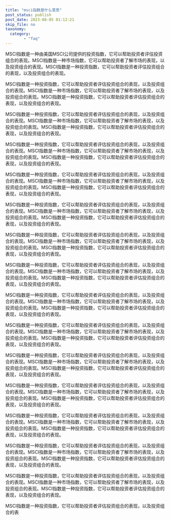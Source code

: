 ```yaml
---
title: "msci指数是什么意思"
post_status: publish
post_date: 2023-08-05 01:12:21
skip_file: no
taxonomy:
  category:
        - "faq"
---
```


MSCI指数是一种由美国MSCI公司提供的投资指数，它可以帮助投资者评估投资组合的表现。MSCI指数是一种市场指数，它可以帮助投资者了解市场的表现，以及投资组合的表现。MSCI指数是一种投资指数，它可以帮助投资者评估投资组合的表现，以及投资组合的表现。

MSCI指数是一种投资指数，它可以帮助投资者评估投资组合的表现，以及投资组合的表现。MSCI指数是一种市场指数，它可以帮助投资者了解市场的表现，以及投资组合的表现。MSCI指数是一种投资指数，它可以帮助投资者评估投资组合的表现，以及投资组合的表现。

MSCI指数是一种投资指数，它可以帮助投资者评估投资组合的表现，以及投资组合的表现。MSCI指数是一种市场指数，它可以帮助投资者了解市场的表现，以及投资组合的表现。MSCI指数是一种投资指数，它可以帮助投资者评估投资组合的表现，以及投资组合的表现。

MSCI指数是一种投资指数，它可以帮助投资者评估投资组合的表现，以及投资组合的表现。MSCI指数是一种市场指数，它可以帮助投资者了解市场的表现，以及投资组合的表现。MSCI指数是一种投资指数，它可以帮助投资者评估投资组合的表现，以及投资组合的表现。

MSCI指数是一种投资指数，它可以帮助投资者评估投资组合的表现，以及投资组合的表现。MSCI指数是一种市场指数，它可以帮助投资者了解市场的表现，以及投资组合的表现。MSCI指数是一种投资指数，它可以帮助投资者评估投资组合的表现，以及投资组合的表现。

MSCI指数是一种投资指数，它可以帮助投资者评估投资组合的表现，以及投资组合的表现。MSCI指数是一种市场指数，它可以帮助投资者了解市场的表现，以及投资组合的表现。MSCI指数是一种投资指数，它可以帮助投资者评估投资组合的表现，以及投资组合的表现。

MSCI指数是一种投资指数，它可以帮助投资者评估投资组合的表现，以及投资组合的表现。MSCI指数是一种市场指数，它可以帮助投资者了解市场的表现，以及投资组合的表现。MSCI指数是一种投资指数，它可以帮助投资者评估投资组合的表现，以及投资组合的表现。

MSCI指数是一种投资指数，它可以帮助投资者评估投资组合的表现，以及投资组合的表现。MSCI指数是一种市场指数，它可以帮助投资者了解市场的表现，以及投资组合的表现。MSCI指数是一种投资指数，它可以帮助投资者评估投资组合的表现，以及投资组合的表现。

MSCI指数是一种投资指数，它可以帮助投资者评估投资组合的表现，以及投资组合的表现。MSCI指数是一种市场指数，它可以帮助投资者了解市场的表现，以及投资组合的表现。MSCI指数是一种投资指数，它可以帮助投资者评估投资组合的表现，以及投资组合的表现。

MSCI指数是一种投资指数，它可以帮助投资者评估投资组合的表现，以及投资组合的表现。MSCI指数是一种市场指数，它可以帮助投资者了解市场的表现，以及投资组合的表现。MSCI指数是一种投资指数，它可以帮助投资者评估投资组合的表现，以及投资组合的表现。

MSCI指数是一种投资指数，它可以帮助投资者评估投资组合的表现，以及投资组合的表现。MSCI指数是一种市场指数，它可以帮助投资者了解市场的表现，以及投资组合的表现。MSCI指数是一种投资指数，它可以帮助投资者评估投资组合的表现，以及投资组合的表现。

MSCI指数是一种投资指数，它可以帮助投资者评估投资组合的表现，以及投资组合的表现。MSCI指数是一种市场指数，它可以帮助投资者了解市场的表现，以及投资组合的表现。MSCI指数是一种投资指数，它可以帮助投资者评估投资组合的表现，以及投资组合的表现。

MSCI指数是一种投资指数，它可以帮助投资者评估投资组合的表现，以及投资组合的表现。MSCI指数是一种市场指数，它可以帮助投资者了解市场的表现，以及投资组合的表现。MSCI指数是一种投资指数，它可以帮助投资者评估投资组合的表现，以及投资组合的表现。

MSCI指数是一种投资指数，它可以帮助投资者评估投资组合的表现，以及投资组合的表现。MSCI指数是一种市场指数，它可以帮助投资者了解市场的表现，以及投资组合的表现。MSCI指数是一种投资指数，它可以帮助投资者评估投资组合的表现，以及投资组合的表现。

MSCI指数是一种投资指数，它可以帮助投资者评估投资组合的表现，以及投资组合的表现。MSCI指数是一种市场指数，它可以帮助投资者了解市场的表现，以及投资组合的表现。MSCI指数是一种投资指数，它可以帮助投资者评估投资组合的表现，以及投资组合的表现。

MSCI指数是一种投资指数，它可以帮助投资者评估投资组合的表现，以及投资组合的表
